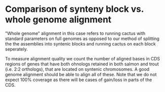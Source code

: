 # Comparison of synteny block vs. whole genome alignment

"Whole genome" alignment in this case refers to running cactus with standard parameters on full genomes as opposed to our method of splitting the the assemblies into syntenic blocks and running cactus on each block seperately. 

To measure alignment quality we count the number of aligned bases in CDS regions of genes that have both ohnologs retained in both salmon and trout (i.e. 2:2 orthologs), that are located on syntenic chromosomes. A good genome alignment should be able to align all of these. Note that we do not expect 100% coverage as there will be cases of gain/loss in parts of the CDS.
